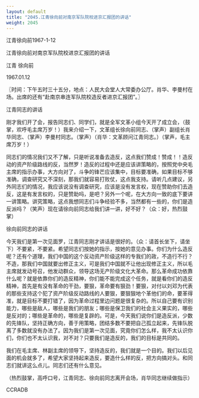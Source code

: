 ```yaml
---
layout: default
title: "2045.江青徐向前对南京军队院校进京汇报团的讲话"
weight: 2045
---
```


江青徐向前1967-1-12

江青徐向前对南京军队院校进京汇报团的讲话

江青 徐向前

1967.01.12

〖时间：下午五时三十五分，地点：人民大会堂人大常委办公厅。肖华、李曼村在场。出席的还有“赴南京串连军队院校造反者进京汇报团”。〗

江青同志的讲话

刚才我们开了会，报告同志们、同学们，就是全军文革小组今天开了成立会，（鼓掌，欢呼毛主席万岁！）我来介绍一下，文革组长徐向前同志、（掌声）副组长肖华同志、（掌声）李曼村同志。（掌声）（肖华：文革顾问江青同志。）（掌声，毛主席万岁！）

同志们的情况我们又不了解，只是听说准备去造反，这点我们赞成！赞成！！造反动的资产阶级路线的反，当然罗！造反的过程中还是应该讲策略的，按照党中央毛主席的指示办事，大方向对了，斗争的锋芒应该集中，目标要准确，如果目标不够准确，调查研究又不深刻，那我们就容易打败仗，这点我支持。请听几点建议，另外同志们的情况，我应该说没有调查研究，应该是没有发言权，现在赞助你们去造反，这是有发言权的，只是赞助吗，是吧？另外一个呢，在大方向一致的底下要讲一讲策略。讲究策略，这点我想同志们斗争经验不多，当然都有一些的，你们是造反派吗？（笑声）现在请徐向前同志给我们讲一讲，好不好？（众：好，热烈鼓掌）

徐向前同志的讲话

今天我们是第一次见面罗，江青同志刚才讲话是很好的。（众：请首长坐下，请坐下）不要紧，不要紧。希望同志们按她的指示，按她的意见办事。你们为什么造反呢？还有个道理，我们中国的这个反动资产阶级这样的专我们的政，不造行不行？不造，那我们中国就要出修正主义，可是我们中国就不让他出现修正主义，所以毛主席就发动号召，他发动群众，领导这场无产阶级文化大革命。那么革命成功依靠什么呢？就是依靠你们的造反精神，你们能不能完成这个任务，就是看你们的造反精神，首先是有没有革命的干劲，要狠，革命要有狠劲！要狠，对付以刘邓为代表的那些支持这个犯了资产阶级反动路线的人要狠，要狠狠地个革他们的命，要革得准，就是目标不要打错了，因为革命过程里边问题是很复杂的。所以自己要有识别能力，哪些是敌人，哪些是我们的朋友；哪些是保卫我们的社会主义果实的，哪些是反对的；哪些是革命的，哪些是复辟的。可是，今天我们说你们是造反派，少数的先锋队，坚持正确方向，善于用策略，团结多数不要把自己孤立起来，先锋队脱离了多数就没有办法了。因为我们是第一次见面，究竟你们怎么样，我不太认识你们，你们也不太认识我，对不对？只要我们是造反的，我们的目标是共同的。

我们在毛主席、林副主席的领导下，坚持造反的，我们就是一个目的。我们以后见面的机会就多了，希望大家坚持起来造反，要造什么样的反，把方向搞对头。和同志们就讲这么点儿。同志们还有什么意见。

（热烈鼓掌，高呼口号，江青同志、徐向前同志离开会场，肖华同志继续做指示）

CCRADB

